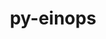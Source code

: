 ---
title: "py-einops"
layout: cache
categories: [package, develop]
meta: {"compilers": ["none"], "num_specs": 42, "num_specs_by_stack": {"ml-darwin-aarch64-mps": 14, "ml-linux-aarch64-cpu": 14, "ml-linux-aarch64-cuda": 14, "ml-linux-x86_64-cpu": 14, "ml-linux-x86_64-cuda": 13, "root": 42}, "oss": ["sequoia", "ubuntu24.04"], "platforms": ["darwin", "linux"], "stacks": ["ml-darwin-aarch64-mps", "ml-linux-aarch64-cpu", "ml-linux-aarch64-cuda", "ml-linux-x86_64-cpu", "ml-linux-x86_64-cuda", "root"], "targets": ["aarch64", "x86_64_v3"], "versions": ["0.8.1"]}
spec_details: [{"compiler": "none", "hash": "226uq5twvughei77qpy7qfw43tpopeq5", "os": "ubuntu24.04", "platform": "linux", "size": "-", "stacks": ["ml-linux-x86_64-cpu", "ml-linux-x86_64-cuda", "root"], "target": "x86_64_v3", "variants": ["build_system=python_pip"], "versions": ["0.8.1"]}, {"compiler": "none", "hash": "3n4bcs56puis4dfzee6utwkislrl2stl", "os": "ubuntu24.04", "platform": "linux", "size": "-", "stacks": ["ml-linux-aarch64-cpu", "ml-linux-aarch64-cuda", "root"], "target": "aarch64", "variants": ["build_system=python_pip"], "versions": ["0.8.1"]}, {"compiler": "none", "hash": "3qawjnmsvmp4kjkpk6ntdnz222hy3hig", "os": "ubuntu24.04", "platform": "linux", "size": "-", "stacks": ["ml-linux-aarch64-cpu", "ml-linux-aarch64-cuda", "root"], "target": "aarch64", "variants": ["build_system=python_pip"], "versions": ["0.8.1"]}, {"compiler": "none", "hash": "4eacfft7mdd43l2cmubcuz4bjuhzzvz5", "os": "sequoia", "platform": "darwin", "size": "-", "stacks": ["ml-darwin-aarch64-mps", "root"], "target": "aarch64", "variants": ["build_system=python_pip"], "versions": ["0.8.1"]}, {"compiler": "none", "hash": "6jkemupir6xqvilootjljik2jn2ncah7", "os": "sequoia", "platform": "darwin", "size": "-", "stacks": ["ml-darwin-aarch64-mps", "root"], "target": "aarch64", "variants": ["build_system=python_pip"], "versions": ["0.8.1"]}, {"compiler": "none", "hash": "6mk5i3gn7y34hbvxl4gv4ri5523slg3n", "os": "ubuntu24.04", "platform": "linux", "size": "-", "stacks": ["ml-linux-aarch64-cpu", "ml-linux-aarch64-cuda", "root"], "target": "aarch64", "variants": ["build_system=python_pip"], "versions": ["0.8.1"]}, {"compiler": "none", "hash": "7757e5ur5ctr4lwpsahtk7mazdylghnj", "os": "ubuntu24.04", "platform": "linux", "size": "-", "stacks": ["ml-linux-x86_64-cpu", "ml-linux-x86_64-cuda", "root"], "target": "x86_64_v3", "variants": ["build_system=python_pip"], "versions": ["0.8.1"]}, {"compiler": "none", "hash": "bbsrqnru4rw6mwu5aeilvpztkxszvph2", "os": "ubuntu24.04", "platform": "linux", "size": "-", "stacks": ["ml-linux-x86_64-cpu", "root"], "target": "x86_64_v3", "variants": ["build_system=python_pip"], "versions": ["0.8.1"]}, {"compiler": "none", "hash": "bqhfzzohyxpmdvucsacxbdfldndyj5z2", "os": "sequoia", "platform": "darwin", "size": "-", "stacks": ["ml-darwin-aarch64-mps", "root"], "target": "aarch64", "variants": ["build_system=python_pip"], "versions": ["0.8.1"]}, {"compiler": "none", "hash": "d7msazzhspto6y4yeqmf2hrumrazzw35", "os": "ubuntu24.04", "platform": "linux", "size": "-", "stacks": ["ml-linux-aarch64-cpu", "ml-linux-aarch64-cuda", "root"], "target": "aarch64", "variants": ["build_system=python_pip"], "versions": ["0.8.1"]}, {"compiler": "none", "hash": "dfapqagnsgeyob3n5rfsbgsqjhcun3zg", "os": "ubuntu24.04", "platform": "linux", "size": "-", "stacks": ["ml-linux-x86_64-cpu", "ml-linux-x86_64-cuda", "root"], "target": "x86_64_v3", "variants": ["build_system=python_pip"], "versions": ["0.8.1"]}, {"compiler": "none", "hash": "e5exiomxzm67rntrtcmyngaj4hbjyfp2", "os": "ubuntu24.04", "platform": "linux", "size": "-", "stacks": ["ml-linux-aarch64-cpu", "ml-linux-aarch64-cuda", "root"], "target": "aarch64", "variants": ["build_system=python_pip"], "versions": ["0.8.1"]}, {"compiler": "none", "hash": "ej63k2h5kcvadh5wvosqogpfnnsgwmqg", "os": "ubuntu24.04", "platform": "linux", "size": "-", "stacks": ["ml-linux-x86_64-cpu", "ml-linux-x86_64-cuda", "root"], "target": "x86_64_v3", "variants": ["build_system=python_pip"], "versions": ["0.8.1"]}, {"compiler": "none", "hash": "gpxdsj2r2xswxwhvgxg2sdtuijw6uegi", "os": "sequoia", "platform": "darwin", "size": "-", "stacks": ["ml-darwin-aarch64-mps", "root"], "target": "aarch64", "variants": ["build_system=python_pip"], "versions": ["0.8.1"]}, {"compiler": "none", "hash": "ijrnoax5axmg7wfwfau55yjfjufy3tvt", "os": "sequoia", "platform": "darwin", "size": "-", "stacks": ["ml-darwin-aarch64-mps", "root"], "target": "aarch64", "variants": ["build_system=python_pip"], "versions": ["0.8.1"]}, {"compiler": "none", "hash": "je4zmdxhu3u7zexyllkfj3fqodbiriwb", "os": "sequoia", "platform": "darwin", "size": "-", "stacks": ["ml-darwin-aarch64-mps", "root"], "target": "aarch64", "variants": ["build_system=python_pip"], "versions": ["0.8.1"]}, {"compiler": "none", "hash": "jnw5oc2huerxyhumpmwq6kbsetctsofj", "os": "ubuntu24.04", "platform": "linux", "size": "-", "stacks": ["ml-linux-aarch64-cpu", "ml-linux-aarch64-cuda", "root"], "target": "aarch64", "variants": ["build_system=python_pip"], "versions": ["0.8.1"]}, {"compiler": "none", "hash": "k2s2yj4igzzt2mirkua2ynr5l5am7fan", "os": "sequoia", "platform": "darwin", "size": "-", "stacks": ["ml-darwin-aarch64-mps", "root"], "target": "aarch64", "variants": ["build_system=python_pip"], "versions": ["0.8.1"]}, {"compiler": "none", "hash": "kfrwqh3pskh6t37n2pntf7nthhcfh5ab", "os": "ubuntu24.04", "platform": "linux", "size": "-", "stacks": ["ml-linux-aarch64-cpu", "ml-linux-aarch64-cuda", "root"], "target": "aarch64", "variants": ["build_system=python_pip"], "versions": ["0.8.1"]}, {"compiler": "none", "hash": "kxswpwgm46nlbpc66xpwke33odum3lo4", "os": "ubuntu24.04", "platform": "linux", "size": "-", "stacks": ["ml-linux-aarch64-cpu", "ml-linux-aarch64-cuda", "root"], "target": "aarch64", "variants": ["build_system=python_pip"], "versions": ["0.8.1"]}, {"compiler": "none", "hash": "m7uhletynvizc7l7hdn5765lhlfgcsup", "os": "ubuntu24.04", "platform": "linux", "size": "-", "stacks": ["ml-linux-aarch64-cpu", "ml-linux-aarch64-cuda", "root"], "target": "aarch64", "variants": ["build_system=python_pip"], "versions": ["0.8.1"]}, {"compiler": "none", "hash": "mc3746gwu7j3njuanb3a2gi5rmlpse52", "os": "ubuntu24.04", "platform": "linux", "size": "-", "stacks": ["ml-linux-aarch64-cpu", "ml-linux-aarch64-cuda", "root"], "target": "aarch64", "variants": ["build_system=python_pip"], "versions": ["0.8.1"]}, {"compiler": "none", "hash": "n2nr7ovqjtzklcfnu7s7ktfd25omapd4", "os": "sequoia", "platform": "darwin", "size": "-", "stacks": ["ml-darwin-aarch64-mps", "root"], "target": "aarch64", "variants": ["build_system=python_pip"], "versions": ["0.8.1"]}, {"compiler": "none", "hash": "ndx7bdyhncrizpga6zjtash3apezm4se", "os": "sequoia", "platform": "darwin", "size": "-", "stacks": ["ml-darwin-aarch64-mps", "root"], "target": "aarch64", "variants": ["build_system=python_pip"], "versions": ["0.8.1"]}, {"compiler": "none", "hash": "o4ojqky3gkepskodkeiaxijbwps37vvc", "os": "sequoia", "platform": "darwin", "size": "-", "stacks": ["ml-darwin-aarch64-mps", "root"], "target": "aarch64", "variants": ["build_system=python_pip"], "versions": ["0.8.1"]}, {"compiler": "none", "hash": "o6h4q2fl6fexopktovv2ntynwtga25wt", "os": "ubuntu24.04", "platform": "linux", "size": "-", "stacks": ["ml-linux-aarch64-cpu", "ml-linux-aarch64-cuda", "root"], "target": "aarch64", "variants": ["build_system=python_pip"], "versions": ["0.8.1"]}, {"compiler": "none", "hash": "oxxhtclpmlrcrfv46zfcfheplnemy7rp", "os": "ubuntu24.04", "platform": "linux", "size": "-", "stacks": ["ml-linux-x86_64-cpu", "ml-linux-x86_64-cuda", "root"], "target": "x86_64_v3", "variants": ["build_system=python_pip"], "versions": ["0.8.1"]}, {"compiler": "none", "hash": "piqc6n3w4p2unkh3y5at2ve5jeot3vok", "os": "sequoia", "platform": "darwin", "size": "-", "stacks": ["ml-darwin-aarch64-mps", "root"], "target": "aarch64", "variants": ["build_system=python_pip"], "versions": ["0.8.1"]}, {"compiler": "none", "hash": "pjemypsphmv7yebcbvreqxfyuynw7scy", "os": "ubuntu24.04", "platform": "linux", "size": "-", "stacks": ["ml-linux-x86_64-cpu", "ml-linux-x86_64-cuda", "root"], "target": "x86_64_v3", "variants": ["build_system=python_pip"], "versions": ["0.8.1"]}, {"compiler": "none", "hash": "poirc6adb6r7rism6r6dgqwhrq7sm2pi", "os": "ubuntu24.04", "platform": "linux", "size": "-", "stacks": ["ml-linux-aarch64-cpu", "ml-linux-aarch64-cuda", "root"], "target": "aarch64", "variants": ["build_system=python_pip"], "versions": ["0.8.1"]}, {"compiler": "none", "hash": "qs6bsmj7lwkmzar55w4cdd4nh7t33gks", "os": "sequoia", "platform": "darwin", "size": "-", "stacks": ["ml-darwin-aarch64-mps", "root"], "target": "aarch64", "variants": ["build_system=python_pip"], "versions": ["0.8.1"]}, {"compiler": "none", "hash": "rueoboruywyfgshhlgvmlflmjilyxndl", "os": "ubuntu24.04", "platform": "linux", "size": "-", "stacks": ["ml-linux-aarch64-cpu", "ml-linux-aarch64-cuda", "root"], "target": "aarch64", "variants": ["build_system=python_pip"], "versions": ["0.8.1"]}, {"compiler": "none", "hash": "sbfg4lahuvn2f723wuzqclfjcvyqo4hb", "os": "ubuntu24.04", "platform": "linux", "size": "-", "stacks": ["ml-linux-x86_64-cpu", "ml-linux-x86_64-cuda", "root"], "target": "x86_64_v3", "variants": ["build_system=python_pip"], "versions": ["0.8.1"]}, {"compiler": "none", "hash": "sdvkxb2ey7e6ma2twrhjtj5l2yuhiyo7", "os": "ubuntu24.04", "platform": "linux", "size": "-", "stacks": ["ml-linux-x86_64-cpu", "ml-linux-x86_64-cuda", "root"], "target": "x86_64_v3", "variants": ["build_system=python_pip"], "versions": ["0.8.1"]}, {"compiler": "none", "hash": "sxpr4vlw5y624ksdsnrmln4qudwn3idw", "os": "ubuntu24.04", "platform": "linux", "size": "-", "stacks": ["ml-linux-x86_64-cpu", "ml-linux-x86_64-cuda", "root"], "target": "x86_64_v3", "variants": ["build_system=python_pip"], "versions": ["0.8.1"]}, {"compiler": "none", "hash": "t5ygatim4uez5qwpyc43jmoud2nhvinx", "os": "ubuntu24.04", "platform": "linux", "size": "-", "stacks": ["ml-linux-x86_64-cpu", "ml-linux-x86_64-cuda", "root"], "target": "x86_64_v3", "variants": ["build_system=python_pip"], "versions": ["0.8.1"]}, {"compiler": "none", "hash": "uhf3piahwh6nzvy266s6nskvexvjy2l4", "os": "sequoia", "platform": "darwin", "size": "-", "stacks": ["ml-darwin-aarch64-mps", "root"], "target": "aarch64", "variants": ["build_system=python_pip"], "versions": ["0.8.1"]}, {"compiler": "none", "hash": "uz5w4lkfwrkamv6pcq6yibkhimh3xx63", "os": "ubuntu24.04", "platform": "linux", "size": "-", "stacks": ["ml-linux-x86_64-cpu", "ml-linux-x86_64-cuda", "root"], "target": "x86_64_v3", "variants": ["build_system=python_pip"], "versions": ["0.8.1"]}, {"compiler": "none", "hash": "wt3fos5b556235dn6bw2en4n73333pvj", "os": "ubuntu24.04", "platform": "linux", "size": "-", "stacks": ["ml-linux-aarch64-cpu", "ml-linux-aarch64-cuda", "root"], "target": "aarch64", "variants": ["build_system=python_pip"], "versions": ["0.8.1"]}, {"compiler": "none", "hash": "wxaa3ku3xv4nbwmlujgbqdscdd2dk7hx", "os": "ubuntu24.04", "platform": "linux", "size": "-", "stacks": ["ml-linux-x86_64-cpu", "ml-linux-x86_64-cuda", "root"], "target": "x86_64_v3", "variants": ["build_system=python_pip"], "versions": ["0.8.1"]}, {"compiler": "none", "hash": "ynkxuwuakcdl7ahhme7dqyp25putaelv", "os": "sequoia", "platform": "darwin", "size": "-", "stacks": ["ml-darwin-aarch64-mps", "root"], "target": "aarch64", "variants": ["build_system=python_pip"], "versions": ["0.8.1"]}, {"compiler": "none", "hash": "yqjago7j3hhd7wyxyh3e44nvwcis66aa", "os": "ubuntu24.04", "platform": "linux", "size": "-", "stacks": ["ml-linux-x86_64-cpu", "ml-linux-x86_64-cuda", "root"], "target": "x86_64_v3", "variants": ["build_system=python_pip"], "versions": ["0.8.1"]}]
---